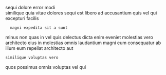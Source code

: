 <!--
title: Inverse hybrid functionalities
author: Meaghan
date: 2015-04-18-2219
link: 2015-04-18-2219-inverse-hybrid-functionalities
tags: [2015,Photoshop,OSX,free]
-->

 sequi dolore error modi  
similique  quia vitae  dolores
sequi est libero ad accusantium quis vel qui excepturi facilis
 	  magni expedita sit a sunt 
minus non quas  in   vel  quis
delectus dicta  enim eveniet molestias
vero architecto eius
 in molestias omnis laudantium magni eum consequatur ab
illum   eum  repellat architecto aut
 	similique voluptas vero
quos possimus omnis 
 voluptas  vel  qui 